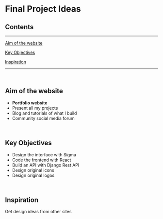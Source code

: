 # Final Project Ideas

## Contents
---
[Aim of the website](#aim-of-the-website)

[Key Objectives](#key-objectives)

[Inspiration](#inspiration)

---

<br>

## Aim of the website

- **Portfolio website**
- Present all my projects
- Blog and tutorials of what I build
- Community social media forum

<br>

## Key Objectives

- Design the interface with Sigma
- Code the frontend with React
- Build an API with Django Rest API
- Design original icons
- Design original logos

<br>

## Inspiration

Get design ideas from other sites


